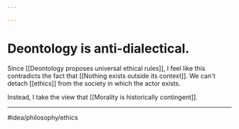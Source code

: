 ```yaml
---

---
```

# Deontology is anti-dialectical. 
Since [[Deontology proposes universal ethical rules]], I feel like this contradicts the fact that [[Nothing exists outside its context]]. We can't detach [[ethics]] from the society in which the actor exists. 

Instead, I take the view that [[Morality is historically contingent]]. 

---
#idea/philosophy/ethics 